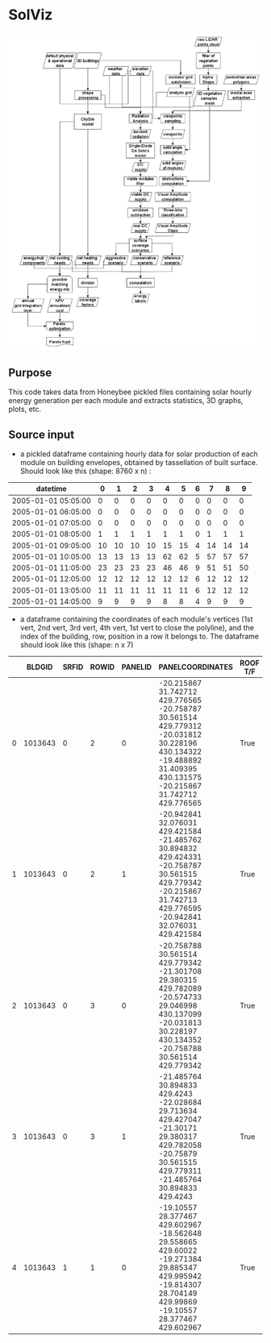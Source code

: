 # SolViz
<img src="workflow.png">

## Purpose
This code takes data from Honeybee pickled files containing solar hourly energy generation per each module and extracts statistics, 3D graphs, plots, etc.

## Source input
* a pickled dataframe containing hourly data for solar production of each module on building envelopes, obtained by tassellation of built surface. Should look like this (shape: 8760 x n) :

| datetime            |   0 |   1 |   2 |   3 |   4 |   5 |   6 |   7 |   8 |   9 |
|---------------------|-----|-----|-----|-----|-----|-----|-----|-----|-----|-----|
| 2005-01-01 05:05:00 |   0 |   0 |   0 |   0 |   0 |   0 |   0 |   0 |   0 |   0 |
| 2005-01-01 06:05:00 |   0 |   0 |   0 |   0 |   0 |   0 |   0 |   0 |   0 |   0 |
| 2005-01-01 07:05:00 |   0 |   0 |   0 |   0 |   0 |   0 |   0 |   0 |   0 |   0 |
| 2005-01-01 08:05:00 |   1 |   1 |   1 |   1 |   1 |   1 |   0 |   1 |   1 |   1 |
| 2005-01-01 09:05:00 |  10 |  10 |  10 |  10 |  15 |  15 |   4 |  14 |  14 |  14 |
| 2005-01-01 10:05:00 |  13 |  13 |  13 |  13 |  62 |  62 |   5 |  57 |  57 |  57 |
| 2005-01-01 11:05:00 |  23 |  23 |  23 |  23 |  46 |  46 |   9 |  51 |  51 |  50 |
| 2005-01-01 12:05:00 |  12 |  12 |  12 |  12 |  12 |  12 |   6 |  12 |  12 |  12 |
| 2005-01-01 13:05:00 |  11 |  11 |  11 |  11 |  11 |  11 |   6 |  12 |  12 |  12 |
| 2005-01-01 14:05:00 |   9 |   9 |   9 |   9 |   8 |   8 |   4 |   9 |   9 |   9 |

* a dataframe containing the coordinates of each module's vertices (1st vert, 2nd vert, 3rd vert, 4th vert, 1st vert to close the polyline), and the index of the building, row, position in a row it belongs to. The dataframe should look like this (shape: n x 7)

|    |   BLDGID |   SRFID |   ROWID |   PANELID | PANELCOORDINATES                                                                                                                                                | ROOF T/F   |
|----|----------|---------|---------|-----------|-----------------------------------------------------------------------------------------------------------------------------------------------------------------|------------|
|  0 |  1013643 |       0 |       2 |         0 | -20.215867 31.742712 429.776565 -20.758787 30.561514 429.779312 -20.031812 30.228196 430.134322 -19.488892 31.409395 430.131575 -20.215867 31.742712 429.776565 | True       |
|  1 |  1013643 |       0 |       2 |         1 | -20.942841 32.076031 429.421584 -21.485762 30.894832 429.424331 -20.758787 30.561515 429.779342 -20.215867 31.742713 429.776595 -20.942841 32.076031 429.421584 | True       |
|  2 |  1013643 |       0 |       3 |         0 | -20.758788 30.561514 429.779342 -21.301708 29.380315 429.782089 -20.574733 29.046998 430.137099 -20.031813 30.228197 430.134352 -20.758788 30.561514 429.779342 | True       |
|  3 |  1013643 |       0 |       3 |         1 | -21.485764 30.894833 429.4243 -22.028684 29.713634 429.427047 -21.30171 29.380317 429.782058 -20.75879 30.561515 429.779311 -21.485764 30.894833 429.4243       | True       |
|  4 |  1013643 |       1 |       1 |         0 | -19.10557 28.377467 429.602967 -18.562648 29.558665 429.60022 -19.271384 29.885347 429.995942 -19.814307 28.704149 429.99869 -19.10557 28.377467 429.602967     | True       |
